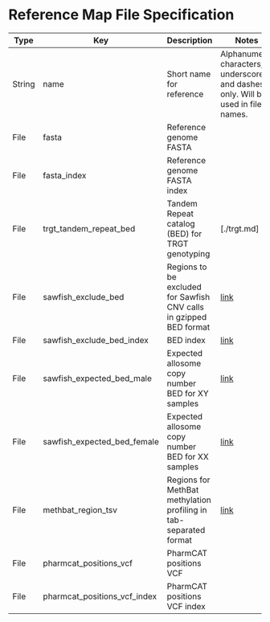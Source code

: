 # Reference Map File Specification

| Type | Key | Description | Notes |
| ---- | --- | ----------- | ----- |
| String | name | Short name for reference | Alphanumeric characters, underscores, and dashes only.  Will be used in file names. |
| File | fasta | Reference genome FASTA |  |
| File | fasta_index | Reference genome FASTA index |  |
| File | trgt_tandem_repeat_bed | Tandem Repeat catalog (BED) for TRGT genotyping | [./trgt.md] |
| File | sawfish_exclude_bed | Regions to be excluded for Sawfish CNV calls in gzipped BED format | [link](https://github.com/PacificBiosciences/sawfish/blob/main/docs/user_guide.md#cnv-excluded-regions) |
| File | sawfish_exclude_bed_index | BED index | [link](https://github.com/PacificBiosciences/sawfish/blob/main/docs/user_guide.md#cnv-excluded-regions) |
| File | sawfish_expected_bed_male | Expected allosome copy number BED for XY samples | [link](https://github.com/PacificBiosciences/sawfish/blob/main/docs/user_guide.md#expected-copy-number) |
| File | sawfish_expected_bed_female | Expected allosome copy number BED for XX samples | [link](https://github.com/PacificBiosciences/sawfish/blob/main/docs/user_guide.md#expected-copy-number) |
| File | methbat_region_tsv | Regions for MethBat methylation profiling in tab-separated format | [link](https://github.com/PacificBiosciences/MethBat/tree/main/data) |
| File | pharmcat_positions_vcf | PharmCAT positions VCF |  |
| File | pharmcat_positions_vcf_index | PharmCAT positions VCF index |  |
